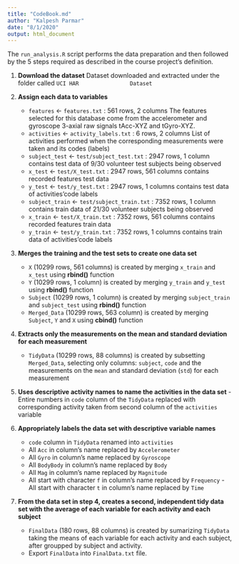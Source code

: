 ```yaml
---
title: "CodeBook.md"
author: "Kalpesh Parmar"
date: "8/1/2020"
output: html_document
---
```




The `run_analysis.R` script performs the data preparation and then followed by the 5 steps required as described in the course project’s definition.

1. **Download the dataset**
   Dataset downloaded and extracted under the folder called `UCI HAR                Dataset`

2. **Assign each data to variables**
    - `features` <- `features.txt` : 561 rows, 2 columns
      The features selected for this database come from the accelerometer and          gyroscope 3-axial raw signals tAcc-XYZ and tGyro-XYZ.
    - `activities` <- `activity_labels.txt` : 6 rows, 2 columns
      List of activities performed when the corresponding measurements were            taken and its codes (labels)
    - `subject_test` <- `test/subject_test.txt` : 2947 rows, 1 column
      contains test data of 9/30 volunteer test subjects being observed
    - `x_test` <- `test/X_test.txt` : 2947 rows, 561 columns
      contains recorded features test data
    - `y_test` <- `test/y_test.txt` : 2947 rows, 1 columns
      contains test data of activities’code labels
    - `subject_train` <- `test/subject_train.txt` : 7352 rows, 1 column
      contains train data of 21/30 volunteer subjects being observed
    - `x_train` <- `test/X_train.txt` : 7352 rows, 561 columns
      contains recorded features train data
    - `y_train` <- `test/y_train.txt` : 7352 rows, 1 columns
      contains train data of activities’code labels

3. **Merges the training and the test sets to create one data set**
    - `X` (10299 rows, 561 columns) is created by merging `x_train` and                `x_test` using **rbind()** function
    - `Y` (10299 rows, 1 column) is created by merging `y_train` and `y_test`           using **rbind()** function
    - `Subject` (10299 rows, 1 column) is created by merging `subject_train`           and `subject_test` using **rbind()** function
    - `Merged_Data` (10299 rows, 563 column) is created by merging `Subject`,           `Y` and `X` using **cbind()** function

4. **Extracts only the measurements on the mean and standard deviation for            each measurement**
    - `TidyData` (10299 rows, 88 columns) is created by subsetting                     `Merged_Data`, selecting only columns: `subject`, `code` and the                 measurements on the `mean` and standard deviation (`std`) for each               measurement

5. **Uses descriptive activity names to name the activities in the data set**        - Entire numbers in `code` column of the `TidyData` replaced with                  corresponding activity taken from second column of the `activities`              variable

6. **Appropriately labels the data set with descriptive variable names**
    - `code` column in `TidyData` renamed into `activities`
    - All `Acc` in column’s name replaced by `Accelerometer`
    - All `Gyro` in column’s name replaced by `Gyroscope`
    - All `BodyBody` in column’s name replaced by `Body`
    - All `Mag` in column’s name replaced by `Magnitude`
    - All start with character `f` in column’s name replaced by `Frequency`          - All start with character `t` in column’s name replaced by `Time`

7. **From the data set in step 4, creates a second, independent tidy data set        with the average of each variable for each activity and each subject**
    - `FinalData` (180 rows, 88 columns) is created by sumarizing `TidyData`           taking the means of each variable for each activity and each subject,            after groupped by subject and activity.
    - Export `FinalData` into `FinalData.txt` file.